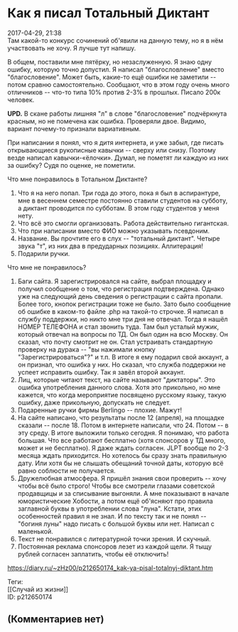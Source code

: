 Как я писал Тотальный Диктант
=============================

  
2017-04-29, 21:38  
 Там какой-то конкурс сочинений об'явили на данную тему, но я в нём участвовать не хочу. Я лучше тут напишу.   
   
 В общем, поставили мне пятёрку, но незаслуженную. Я знаю одну ошибку, которую точно допустил. Я написал "благословление" вместо "благословение". Может быть, какие-то ещё ошибки не заметили -- потом сравню самостоятельно. Сообщают, что в этом году очень много отличников -- что-то типа 10% против 2-3% в прошлых. Писало 200к человек.   
   
  **UPD.**  В скане работы лишняя "л" в слове "благословение" подчёркнута красным, но не помечена как ошибка. Проверяли двое. Видимо, вариант почему-то признали вариативным.   
   
 При написании я понял, что я дитя интернета, и уже забыл, где писать открывающиеся рукописные кавычки -- сверху или снизу. Поэтому везде написал кавычки-«ёлочки». Думал, не пометят ли каждую из них за ошибку? Судя по оценке, не пометили.   
   
 Что мне понравилось в Тотальном Диктанте?   
 1. Что я на него попал. Три года до этого, пока я был в аспирантуре, мне в весеннем семестре постоянно ставили студентов на субботу, а диктант проводится по субботам. В этом году студентов у меня нету.   
 2. Что всё это смогли организовать. Работа действительно гигантская.   
 3. Что при написании вместо ФИО можно указывать псевдоним.   
 4. Название. Вы прочтите его в слух -- "тотальный диктант". Четыре звука "т", из них два в предударных позициях. Аллитерация!   
 5. Подарили ручки.   
   
 Что мне не понравилось?   
 1. Баги сайта. Я зарегистрировался на сайте, выбрал площадку и получил сообщение о том, что регистрация подтверждена. Однако уже на следующий день сведения о регистрации с сайта пропали. Более того, кнопок регистрации тоже не было. Зато было сообщение об ошибке в каком-то файле .php на такой-то строчке. Я написал в службу поддержки, но никто мне три дня не отвечал. Тогда я нашёл НОМЕР ТЕЛЕФОНА и стал звонить туда. Там был усталый мужик, который отвечал на вопросы по ТД. Он был один на всю Москву. Он сказал, что почту смотрит не он. Стал устраивать стандартную проверку на дурака -- "вы нажимали кнопку "Зарегистрироваться"?" и т.п. В итоге я ему подарил свой аккаунт, а он признал, что ошибка у них. Но сказал, что служба поддержки не успеет исправить ошибку. Так я завёл второй аккаунт.   
 2. Лиц, которые читают текст, на сайте называют "диктаторы". Это ошибка употребления данного слова. Хотя это прикольно, но мне кажется, что когда мероприятие посвящено русскому языку, такую ошибку, даже прикольную, допускать не следует.   
 3. Подаренные ручки фирмы Berlingo -- плохие. Мажут!   
 4. На сайте написано, что результаты после 12 (апреля), на площадке сказали -- после 18. Потом в интернете написали, что 24. Потом -- в эту среду. В итоге выложили только сегодня. Я понимаю, что работа большая. Что все работают бесплатно (хотя спонсоров у ТД много, может и не бесплатно). Я даже ждать согласен. JLPT вообще по 2-3 месяца ждать приходится. Но хотелось бы сразу знать правильную дату. Или хотя бы не слышать обещаний точной даты, которую всё равно соблюсти не получается.   
 5. Дружелюбная атмосфера. Я пришёл знания свои проверить -- хочу чтобы всё было строго! Чтобы все смотрели глазами советской продавщицы и за списывание выгоняли. А мне показывают в начале юмористические Хобости, а потом ещё об'ясняют про правила заглавной буквы в употреблении слова "луна". Кстати, этих особенностей правил я не знал. И по тексту так и не понял -- "богиня луны" надо писать с большой буквы или нет. Написал с маленькой.   
 6. Текст не понравился с литературной точки зрения. И скучный.   
 7. Постоянная реклама спонсоров лезет из каждой щели. Я тыщу рублей согласен заплатить, чтобы её отключить!   
  
<https://diary.ru/~zHz00/p212650174_kak-ya-pisal-totalnyj-diktant.htm>  
  
Теги:  
[[Случай из жизни]]  
ID: p212650174  


(Комментариев нет)
------------------